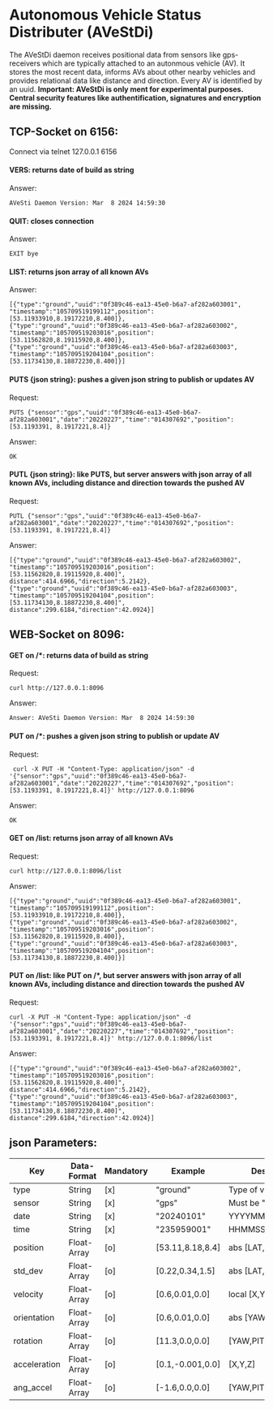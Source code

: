 # Autonomous Vehicle Status Distributer (AVeStDi) #
The AVeStDi daemon receives positional data from sensors like gps-receivers which are typically attached to an autonmous vehicle (AV). It stores the most recent data, informs AVs about other nearby vehicles and provides relational data like distance and direction.
Every AV is identified by an uuid.
__Important: AVeStDi is only ment for experimental purposes. Central security features like authentification, signatures and encryption are missing.__

## TCP-Socket on 6156: ##
Connect via telnet 127.0.0.1 6156

#### VERS: returns date of build as string ####
Answer:

    AVeSti Daemon Version: Mar  8 2024 14:59:30

#### QUIT: closes connection ####
Answer:

    EXIT bye

#### LIST: returns json array of all known AVs #####
Answer:

    [{"type":"ground","uuid":"0f389c46-ea13-45e0-b6a7-af282a603001",
    "timestamp":"105709519199112",position":[53.11933910,8.19172210,8.400]},
    {"type":"ground","uuid":"0f389c46-ea13-45e0-b6a7-af282a603002",
    "timestamp":"105709519203016",position":[53.11562820,8.19115920,8.400]},
    {"type":"ground","uuid":"0f389c46-ea13-45e0-b6a7-af282a603003",
    "timestamp":"105709519204104",position":[53.11734130,8.18872230,8.400]}]

#### PUTS {json string}: pushes a given json string to publish or updates AV ####
Request:

    PUTS {"sensor":"gps","uuid":"0f389c46-ea13-45e0-b6a7-af282a603001","date":"20220227","time":"014307692","position":[53.1193391, 8.1917221,8.4]}

Answer:

    OK

#### PUTL {json string}: like PUTS, but server answers with json array of all known AVs, including distance and direction towards the pushed AV ####
Request: 

    PUTL {"sensor":"gps","uuid":"0f389c46-ea13-45e0-b6a7-af282a603001","date":"20220227","time":"014307692","position":[53.1193391, 8.1917221,8.4]}

Answer:

    [{"type":"ground","uuid":"0f389c46-ea13-45e0-b6a7-af282a603002",
    "timestamp":"105709519203016",position":[53.11562820,8.19115920,8.400]",
    distance":414.6966,"direction":5.2142},
    {"type":"ground","uuid":"0f389c46-ea13-45e0-b6a7-af282a603003",
    "timestamp":"105709519204104",position":[53.11734130,8.18872230,8.400]",
    distance":299.6184,"direction":42.0924}]
      
## WEB-Socket on 8096: ##

#### GET on /*: returns data of build as string ####
Request:

    curl http://127.0.0.1:8096

Answer:

    Answer: AVeSti Daemon Version: Mar  8 2024 14:59:30
    
#### PUT <json string> on /*: pushes a given json string to publish or update AV ####
Request:

     curl -X PUT -H "Content-Type: application/json" -d '{"sensor":"gps","uuid":"0f389c46-ea13-45e0-b6a7-af282a603001","date":"20220227","time":"014307692","position":[53.1193391, 8.1917221,8.4]}' http://127.0.0.1:8096

Answer:

    OK

#### GET on /list: returns json array of all known AVs ####
Request:

    curl http://127.0.0.1:8096/list

Answer:

    [{"type":"ground","uuid":"0f389c46-ea13-45e0-b6a7-af282a603001",
    "timestamp":"105709519199112",position":[53.11933910,8.19172210,8.400]},
    {"type":"ground","uuid":"0f389c46-ea13-45e0-b6a7-af282a603002",
    "timestamp":"105709519203016",position":[53.11562820,8.19115920,8.400]},
    {"type":"ground","uuid":"0f389c46-ea13-45e0-b6a7-af282a603003",
    "timestamp":"105709519204104",position":[53.11734130,8.18872230,8.400]}]


#### PUT <json string> on /list: like PUT on /*, but server answers with json array of all known AVs, including distance and direction towards the pushed AV ####
Request:

    curl -X PUT -H "Content-Type: application/json" -d '{"sensor":"gps","uuid":"0f389c46-ea13-45e0-b6a7-af282a603001","date":"20220227","time":"014307692","position":[53.1193391, 8.1917221,8.4]}' http://127.0.0.1:8096/list

Answer:

    [{"type":"ground","uuid":"0f389c46-ea13-45e0-b6a7-af282a603002",
    "timestamp":"105709519203016",position":[53.11562820,8.19115920,8.400]",
    distance":414.6966,"direction":5.2142},
    {"type":"ground","uuid":"0f389c46-ea13-45e0-b6a7-af282a603003",
    "timestamp":"105709519204104",position":[53.11734130,8.18872230,8.400]",
    distance":299.6184,"direction":42.0924}]

## json Parameters: ##
| Key          | Data-Format | Mandatory | Example          | Description          |
|--------------|-------------|-----------|------------------|----------------------|
| type         | String      |    [x]    | "ground"         | Type of vehicle      |
| sensor       | String      |    [x]    | "gps"            | Must be "gps"        |
| date         | String      |    [x]    | "20240101"       | YYYYMMDD             |
| time         | String      |    [x]    | "235959001"      | HHMMSSMMM(illisecs)  |
| position     | Float-Array |    [o]    | [53.11,8.18,8.4] | abs [LAT,LON,ALT]    |
| std_dev      | Float-Array |    [o]    | [0.22,0.34,1.5]  | abs [LAT,LON,ALT]    |
| velocity     | Float-Array |    [o]    | [0.6,0.01,0.0]   | local [X,Y,Z]        |
| orientation  | Float-Array |    [o]    | [0.6,0.01,0.0]   | abs [YAW,PITCH,ROLL] |
| rotation     | Float-Array |    [o]    | [11.3,0.0,0.0]   | [YAW,PITCH,ROLL]     |
| acceleration | Float-Array |    [o]    | [0.1,-0.001,0.0] | [X,Y,Z]              |
| ang_accel    | Float-Array |    [o]    | [-1.6,0.0,0.0]   | [YAW,PITCH,ROLL]     |
